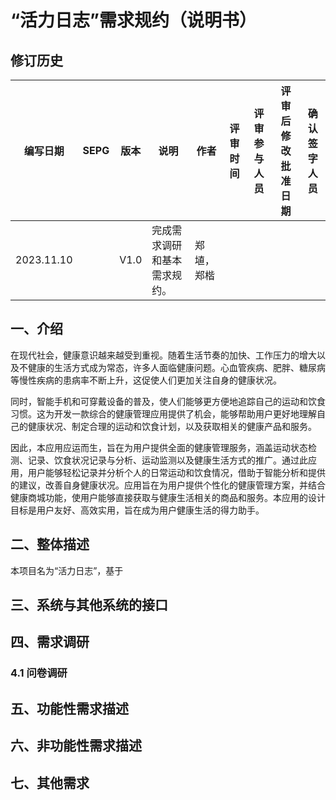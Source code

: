 # “活力日志”需求规约（说明书）

## 修订历史

| 编写日期   | SEPG | 版本 | 说明                         | 作者       | 评审时间 | 评审参与人员 | 评审后修改批准日期 | 确认签字人员 |
| ---------- | ---- | ---- | ---------------------------- | ---------- | -------- | ------------ | ------------------ | ------------ |
| 2023.11.10 |      | V1.0 | 完成需求调研和基本需求规约。 | 郑埴，郑楷 |          |              |                    |              |

## 一、介绍

在现代社会，健康意识越来越受到重视。随着生活节奏的加快、工作压力的增大以及不健康的生活方式成为常态，许多人面临健康问题。心血管疾病、肥胖、糖尿病等慢性疾病的患病率不断上升，这促使人们更加关注自身的健康状况。

同时，智能手机和可穿戴设备的普及，使人们能够更方便地追踪自己的运动和饮食习惯。这为开发一款综合的健康管理应用提供了机会，能够帮助用户更好地理解自己的健康状况、制定合理的运动和饮食计划，以及获取相关的健康产品和服务。

因此，本应用应运而生，旨在为用户提供全面的健康管理服务，涵盖运动状态检测、记录、饮食状况记录与分析、运动监测以及健康生活方式的推广。通过此应用，用户能够轻松记录并分析个人的日常运动和饮食情况，借助于智能分析和提供的建议，改善自身健康状况。应用旨在为用户提供个性化的健康管理方案，并结合健康商城功能，使用户能够直接获取与健康生活相关的商品和服务。本应用的设计目标是用户友好、高效实用，旨在成为用户健康生活的得力助手。

## 二、整体描述

本项目名为“活力日志”，基于



## 三、系统与其他系统的接口

## 四、需求调研

### 4.1 问卷调研



## 五、功能性需求描述

## 六、非功能性需求描述

## 七、其他需求